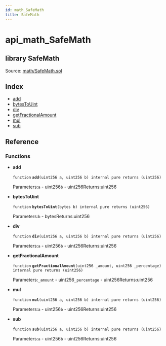 ```yaml
---
id: math_SafeMath
title: SafeMath
---
```


# api\_math\_SafeMath

## library SafeMath

Source: [math/SafeMath.sol](https://github.com/MyBitFoundation/MyBit-Network.tech//blob/v0.0.0/contracts/math/SafeMath.sol)

## Index

* [add](https://github.com/MyBitFoundation/MyBit-Network.tech/tree/9bb35f4e2608f44c29e1b398fa64e00a295d0ed2/docgen/docs/math_SafeMath.html#add)
* [bytesToUint](https://github.com/MyBitFoundation/MyBit-Network.tech/tree/9bb35f4e2608f44c29e1b398fa64e00a295d0ed2/docgen/docs/math_SafeMath.html#bytesToUint)
* [div](https://github.com/MyBitFoundation/MyBit-Network.tech/tree/9bb35f4e2608f44c29e1b398fa64e00a295d0ed2/docgen/docs/math_SafeMath.html#div)
* [getFractionalAmount](https://github.com/MyBitFoundation/MyBit-Network.tech/tree/9bb35f4e2608f44c29e1b398fa64e00a295d0ed2/docgen/docs/math_SafeMath.html#getFractionalAmount)
* [mul](https://github.com/MyBitFoundation/MyBit-Network.tech/tree/9bb35f4e2608f44c29e1b398fa64e00a295d0ed2/docgen/docs/math_SafeMath.html#mul)
* [sub](https://github.com/MyBitFoundation/MyBit-Network.tech/tree/9bb35f4e2608f44c29e1b398fa64e00a295d0ed2/docgen/docs/math_SafeMath.html#sub)

## Reference

### Functions

* **add**

  `function` **`add`**`(uint256 a, uint256 b) internal pure returns (uint256)`

  Parameters:`a` - uint256`b` - uint256Returns:uint256

* **bytesToUint**

  `function` **`bytesToUint`**`(bytes b) internal pure returns (uint256)`

  Parameters:`b` - bytesReturns:uint256

* **div**

  `function` **`div`**`(uint256 a, uint256 b) internal pure returns (uint256)`

  Parameters:`a` - uint256`b` - uint256Returns:uint256

* **getFractionalAmount**

  `function` **`getFractionalAmount`**`(uint256 _amount, uint256 _percentage) internal pure returns (uint256)`

  Parameters:`_amount` - uint256`_percentage` - uint256Returns:uint256

* **mul**

  `function` **`mul`**`(uint256 a, uint256 b) internal pure returns (uint256)`

  Parameters:`a` - uint256`b` - uint256Returns:uint256

* **sub**

  `function` **`sub`**`(uint256 a, uint256 b) internal pure returns (uint256)`

  Parameters:`a` - uint256`b` - uint256Returns:uint256

